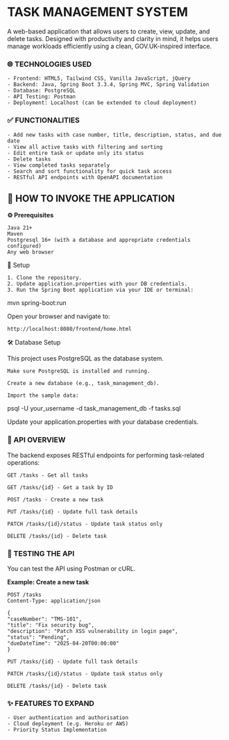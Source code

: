 # TASK MANAGEMENT SYSTEM

A web-based application that allows users to create, view, update, and delete tasks. Designed with productivity and clarity in mind, it helps users manage workloads efficiently using a clean, GOV.UK-inspired interface.


 ### 🌐 TECHNOLOGIES USED

    - Frontend: HTML5, Tailwind CSS, Vanilla JavaScript, jQuery
    - Backend: Java, Spring Boot 3.3.4, Spring MVC, Spring Validation
    - Database: PostgreSQL
    - API Testing: Postman
    - Deployment: Localhost (can be extended to cloud deployment)


### ✅ FUNCTIONALITIES

    - Add new tasks with case number, title, description, status, and due date
    - View all active tasks with filtering and sorting
    - Edit entire task or update only its status
    - Delete tasks
    - View completed tasks separately
    - Search and sort functionality for quick task access
    - RESTful API endpoints with OpenAPI documentation


## 🔗 HOW TO INVOKE THE APPLICATION

**⚙️ Prerequisites**

    Java 21+
    Maven
    Postgresql 16+ (with a database and appropriate credentials configured)
    Any web browser

🧱 Setup

    1. Clone the repository.
    2. Update application.properties with your DB credentials.
    3. Run the Spring Boot application via your IDE or terminal:

mvn spring-boot:run

Open your browser and navigate to:

    http://localhost:8080/frontend/home.html


🛠️ Database Setup

This project uses PostgreSQL as the database system.

    Make sure PostgreSQL is installed and running.

    Create a new database (e.g., task_management_db).

    Import the sample data:

psql -U your_username -d task_management_db -f tasks.sql

Update your application.properties with your database credentials.

### 🔐 API OVERVIEW

The backend exposes RESTful endpoints for performing task-related operations:

    GET /tasks - Get all tasks

    GET /tasks/{id} - Get a task by ID

    POST /tasks - Create a new task

    PUT /tasks/{id} - Update full task details

    PATCH /tasks/{id}/status - Update task status only

    DELETE /tasks/{id} - Delete task
    

### 🧪 TESTING THE API

You can test the API using Postman or cURL.

**Example: Create a new task**

    POST /tasks
    Content-Type: application/json

    {
    "caseNumber": "TMS-101",
    "title": "Fix security bug",
    "description": "Patch XSS vulnerability in login page",
    "status": "Pending",
    "dueDateTime": "2025-04-20T00:00:00"
    }

    PUT /tasks/{id} - Update full task details

    PATCH /tasks/{id}/status - Update task status only

    DELETE /tasks/{id} - Delete task

### ✨ FEATURES TO EXPAND

    - User authentication and authorisation
    - Cloud deployment (e.g. Heroku or AWS)
    - Priority Status Implementation

    

    
